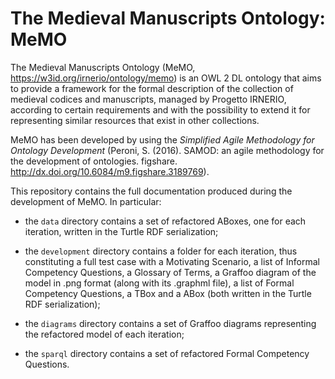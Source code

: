 # The Medieval Manuscripts Ontology: MeMO

The Medieval Manuscripts Ontology (MeMO, https://w3id.org/irnerio/ontology/memo) is an OWL 2 DL ontology that aims to provide a framework for the formal description of the collection of medieval codices and manuscripts, managed by Progetto IRNERIO, according to certain requirements and with the possibility to extend it for representing similar resources that exist in other collections. 

MeMO has been developed by using the _Simplified Agile Methodology for Ontology Development_ (Peroni, S. (2016). SAMOD: an agile methodology for the development of ontologies. figshare. http://dx.doi.org/10.6084/m9.figshare.3189769).

This repository contains the full documentation produced during the development of MeMO. In particular:

* the `data` directory contains a set of refactored ABoxes, one for each iteration, written in the Turtle RDF serialization;

* the `development` directory contains a folder for each iteration, thus constituting a full test case with a Motivating Scenario, a list of Informal Competency Questions, a Glossary of Terms, a Graffoo diagram of the model in .png format (along with its .graphml file), a list of Formal Competency Questions, a TBox and a ABox (both written in the Turtle RDF serialization);

* the `diagrams` directory contains a set of Graffoo diagrams representing the refactored model of each iteration;

* the `sparql` directory contains a set of refactored Formal Competency Questions.
